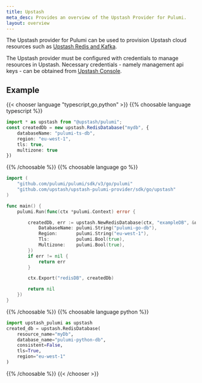 ```yaml
---
title: Upstash
meta_desc: Provides an overview of the Upstash Provider for Pulumi.
layout: overview
---
```


The Upstash provider for Pulumi can be used to provision Upstash cloud resources such as [Upstash Redis and Kafka](https://upstash.com).

The Upstash provider must be configured with credentials to manage resources in Upstash. Necessary credentials - namely management api keys - can be obtained from [Upstash Console](https://console.upstash.com/account/api).

## Example

{{< chooser language "typescript,go,python" >}}
{{% choosable language typescript %}}

```typescript
import * as upstash from "@upstash/pulumi";
const createdDb = new upstash.RedisDatabase("mydb", {
    databaseName: "pulumi-ts-db",
    region: "eu-west-1",
    tls: true,
    multizone: true
})
```

{{% /choosable %}}
{{% choosable language go %}}

```go
import (
	"github.com/pulumi/pulumi/sdk/v3/go/pulumi"
	"github.com/upstash/upstash-pulumi-provider/sdk/go/upstash"
)

func main() {
	pulumi.Run(func(ctx *pulumi.Context) error {

        createdDb, err := upstash.NewRedisDatabase(ctx, "exampleDB", &upstash.RedisDatabaseArgs{
			DatabaseName: pulumi.String("pulumi-go-db"),
			Region:       pulumi.String("eu-west-1"),
			Tls:          pulumi.Bool(true),
			Multizone:    pulumi.Bool(true),
		})
		if err != nil {
			return err
		}

		ctx.Export("redisDB", createdDb)

		return nil
	})
}
```

{{% /choosable %}}
{{% choosable language python %}}

```python
import upstash_pulumi as upstash
created_db = upstash.RedisDatabase(
    resource_name="myDb",
    database_name="pulumi-python-db",
    consistent=False,
    tls=True,
    region="eu-west-1"
)
```

{{% /choosable %}}
{{< /chooser >}}

